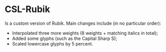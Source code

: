 # CSL-Rubik
Is a custom version of Rubik. Main changes include (in no particular order):

- Interpolated three more weights (8 weights + matching italics in total);
- Added some glyphs (such as the Capital Sharp S);
- Scaled lowercase glyphs by 5 percent.

